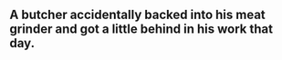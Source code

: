## A butcher accidentally backed into his meat grinder and got a little behind in his work that day.
